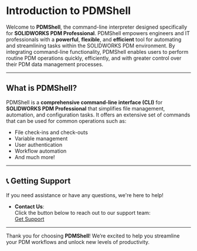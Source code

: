 # Introduction to PDMShell

Welcome to **PDMShell**, the command-line interpreter designed specifically for **SOLIDWORKS PDM Professional**. PDMShell empowers engineers and IT professionals with a **powerful**, **flexible**, and **efficient** tool for automating and streamlining tasks within the SOLIDWORKS PDM environment. By integrating command-line functionality, PDMShell enables users to perform routine PDM operations quickly, efficiently, and with greater control over their PDM data management processes.

---

## What is PDMShell?

PDMShell is a **comprehensive command-line interface (CLI)** for **SOLIDWORKS PDM Professional** that simplifies file management, automation, and configuration tasks. It offers an extensive set of commands that can be used for common operations such as:

- File check-ins and check-outs
- Variable management
- User authentication
- Workflow automation
- And much more!

---

## 📞 Getting Support

If you need assistance or have any questions, we're here to help!  

- **Contact Us**:  
  Click the button below to reach out to our support team:  
  [Get Support](mailto:support@bluebytesystemsinc.zohodesk.com)


---

Thank you for choosing **PDMShell**! We’re excited to help you streamline your PDM workflows and unlock new levels of productivity.
